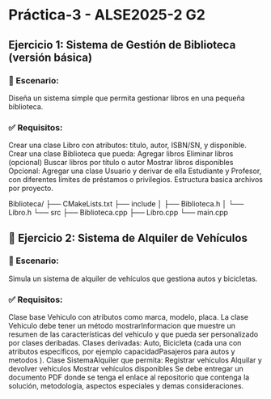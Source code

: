 # Práctica-3 - ALSE2025-2 G2

## Ejercicio 1: Sistema de Gestión de Biblioteca (versión básica)
### 🧾 Escenario:
Diseña un sistema simple que permita gestionar libros en una pequeña biblioteca.

### ✅ Requisitos:
Crear una clase Libro con atributos: titulo, autor, ISBN/SN, y disponible.
Crear una clase Biblioteca que pueda:
Agregar libros
Eliminar libros
(opcional) Buscar libros por título o autor
Mostrar libros disponibles
Opcional: Agregar una clase Usuario y derivar de ella Estudiante y Profesor, con diferentes límites de préstamos o privilegios.
Estructura basica archivos por proyecto.

Biblioteca/
├── CMakeLists.txt
├── include
│   ├── Biblioteca.h
│   └── Libro.h
└── src
    ├── Biblioteca.cpp
    ├── Libro.cpp
    └── main.cpp


## 🚗 Ejercicio 2: Sistema de Alquiler de Vehículos
### 🧾 Escenario:
Simula un sistema de alquiler de vehículos que gestiona autos y bicicletas.

### ✅ Requisitos:
Clase base Vehiculo con atributos como marca, modelo, placa. La clase Vehiculo debe tener un método mostrarInformacion que muestre un resumen de las características del vehiculo y que pueda ser personalizado por clases deribadas.
Clases derivadas: Auto, Bicicleta (cada una con atributos específicos, por ejemplo capacidadPasajeros para autos y metodos ).
Clase SistemaAlquiler que permita:
Registrar vehículos
Alquilar y devolver vehículos
Mostrar vehículos disponibles
Se debe entregar un documento PDF donde se tenga el enlace  al repositorio que contenga la solución, metodología, aspectos especiales y demas consideraciones.
